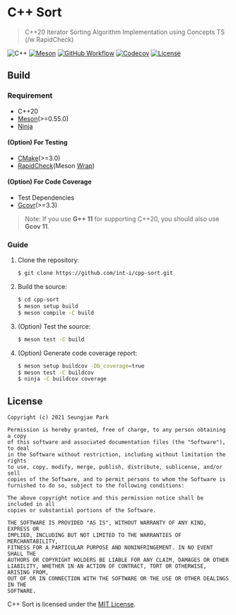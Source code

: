 # C++ Sort

> C++20 Iterator Sorting Algorithm Implementation using Concepts TS (/w RapidCheck)

![C++](https://img.shields.io/badge/c++-20-00599C?logo=c%2B%2B&logoColor=white&style=for-the-badge)
[![Meson](https://img.shields.io/badge/meson->=0.55.0-064F8C?style=for-the-badge)](https://mesonbuild.com/)
[![GitHub Workflow](https://img.shields.io/github/workflow/status/int-i/cpp-sort/C++?logo=github&logoColor=white&style=for-the-badge)](https://github.com/int-i/cpp-sort/actions)
[![Codecov](https://img.shields.io/codecov/c/gh/int-i/cpp-sort?logo=codecov&logoColor=white&style=for-the-badge)](https://codecov.io/gh/int-i/cpp-sort)
[![License](https://img.shields.io/github/license/int-i/cpp-sort?style=for-the-badge)](./LICENSE)

## Build

### Requirement

- C++20
- [Meson](https://mesonbuild.com/)(>=0.55.0)
- [Ninja](https://ninja-build.org/)

#### (Option) For Testing

- [CMake](https://cmake.org/)(>=3.0)
- [RapidCheck](https://github.com/emil-e/rapidcheck.git)(Meson [Wrap](https://mesonbuild.com/Wrap-dependency-system-manual.html))

#### (Option) For Code Coverage

- Test Dependencies
- [Gcovr](https://www.gcovr.com/)(>=3.3)

> Note: If you use **G++ 11** for supporting C++20, you should also use **Gcov 11**.

### Guide

1. Clone the repository:

    ```bash
    $ git clone https://github.com/int-i/cpp-sort.git
    ```

2. Build the source:

    ```bash
    $ cd cpp-sort
    $ meson setup build
    $ meson compile -C build
    ```

3. (Option) Test the source:

    ```bash
    $ meson test -C build
    ```

4. (Option) Generate code coverage report:

    ```bash
    $ meson setup buildcov -Db_coverage=true
    $ meson test -C buildcov
    $ ninja -C buildcov coverage
    ```

## License

```text
Copyright (c) 2021 Seungjae Park

Permission is hereby granted, free of charge, to any person obtaining a copy
of this software and associated documentation files (the "Software"), to deal
in the Software without restriction, including without limitation the rights
to use, copy, modify, merge, publish, distribute, sublicense, and/or sell
copies of the Software, and to permit persons to whom the Software is
furnished to do so, subject to the following conditions:

The above copyright notice and this permission notice shall be included in all
copies or substantial portions of the Software.

THE SOFTWARE IS PROVIDED "AS IS", WITHOUT WARRANTY OF ANY KIND, EXPRESS OR
IMPLIED, INCLUDING BUT NOT LIMITED TO THE WARRANTIES OF MERCHANTABILITY,
FITNESS FOR A PARTICULAR PURPOSE AND NONINFRINGEMENT. IN NO EVENT SHALL THE
AUTHORS OR COPYRIGHT HOLDERS BE LIABLE FOR ANY CLAIM, DAMAGES OR OTHER
LIABILITY, WHETHER IN AN ACTION OF CONTRACT, TORT OR OTHERWISE, ARISING FROM,
OUT OF OR IN CONNECTION WITH THE SOFTWARE OR THE USE OR OTHER DEALINGS IN THE
SOFTWARE.
```

C++ Sort is licensed under the [MIT License](./LICENSE).
